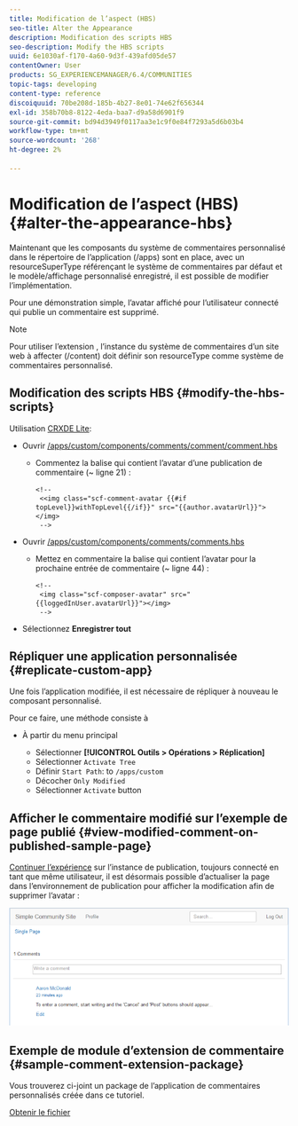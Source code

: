 ```yaml
---
title: Modification de l’aspect (HBS)
seo-title: Alter the Appearance
description: Modification des scripts HBS
seo-description: Modify the HBS scripts
uuid: 6e1030af-f170-4a60-9d3f-439afd05de57
contentOwner: User
products: SG_EXPERIENCEMANAGER/6.4/COMMUNITIES
topic-tags: developing
content-type: reference
discoiquuid: 70be208d-185b-4b27-8e01-74e62f656344
exl-id: 358b70b8-8122-4eda-baa7-d9a58d6901f9
source-git-commit: bd94d3949f0117aa3e1c9f0e84f7293a5d6b03b4
workflow-type: tm+mt
source-wordcount: '268'
ht-degree: 2%

---
```


# Modification de l’aspect (HBS) {#alter-the-appearance-hbs}

Maintenant que les composants du système de commentaires personnalisé dans le répertoire de l’application (/apps) sont en place, avec un resourceSuperType référençant le système de commentaires par défaut et le modèle/affichage personnalisé enregistré, il est possible de modifier l’implémentation.

Pour une démonstration simple, l’avatar affiché pour l’utilisateur connecté qui publie un commentaire est supprimé.

>[!NOTE]
>
>Pour utiliser l’extension , l’instance du système de commentaires d’un site web à affecter (/content) doit définir son resourceType comme système de commentaires personnalisé.

## Modification des scripts HBS {#modify-the-hbs-scripts}

Utilisation [CRXDE Lite](../../help/sites-developing/developing-with-crxde-lite.md):

* Ouvrir [/apps/custom/components/comments/comment/comment.hbs](http://localhost:4502/crx/de/index.jsp#/apps/custom/components/comments/comment/comment.hbs)

   * Commentez la balise qui contient l’avatar d’une publication de commentaire (~ ligne 21) :

      ```
      <!--
       <<img class="scf-comment-avatar {{#if topLevel}}withTopLevel{{/if}}" src="{{author.avatarUrl}}"></img>
       -->
      ```

* Ouvrir [/apps/custom/components/comments/comments.hbs](http://localhost:4502/crx/de/index.jsp#/apps/custom/components/comments/comments.hbs)

   * Mettez en commentaire la balise qui contient l’avatar pour la prochaine entrée de commentaire (~ ligne 44) :

      ```
      <!--
       <img class="scf-composer-avatar" src="{{loggedInUser.avatarUrl}}"></img>
       -->
      ```

* Sélectionnez **Enregistrer tout**

## Répliquer une application personnalisée {#replicate-custom-app}

Une fois l’application modifiée, il est nécessaire de répliquer à nouveau le composant personnalisé.

Pour ce faire, une méthode consiste à

* À partir du menu principal

   * Sélectionner **[!UICONTROL Outils > Opérations > Réplication]**
   * Sélectionner `Activate Tree`
   * Définir `Start Path`: to `/apps/custom`
   * Décocher `Only Modified`
   * Sélectionner `Activate` button

## Afficher le commentaire modifié sur l’exemple de page publié {#view-modified-comment-on-published-sample-page}

[Continuer l’expérience](extend-sample-page.md#publish-sample-page) sur l’instance de publication, toujours connecté en tant que même utilisateur, il est désormais possible d’actualiser la page dans l’environnement de publication pour afficher la modification afin de supprimer l’avatar :

![chlimage_1-81](assets/chlimage_1-81.png)

## Exemple de module d’extension de commentaire {#sample-comment-extension-package}

Vous trouverez ci-joint un package de l’application de commentaires personnalisés créée dans ce tutoriel.

[Obtenir le fichier](assets/sample-comment-extension-6-1-fp3.zip)
